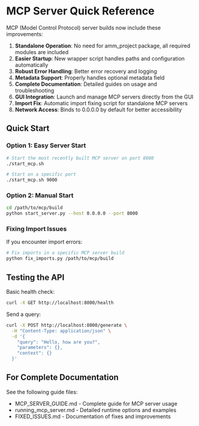 # MCP Server Quick Reference

MCP (Model Control Protocol) server builds now include these improvements:

1. **Standalone Operation**: No need for amm_project package, all required modules are included
2. **Easier Startup**: New wrapper script handles paths and configuration automatically
3. **Robust Error Handling**: Better error recovery and logging
4. **Metadata Support**: Properly handles optional metadata field
5. **Complete Documentation**: Detailed guides on usage and troubleshooting
6. **GUI Integration**: Launch and manage MCP servers directly from the GUI
7. **Import Fix**: Automatic import fixing script for standalone MCP servers
8. **Network Access**: Binds to 0.0.0.0 by default for better accessibility

## Quick Start

### Option 1: Easy Server Start

```bash
# Start the most recently built MCP server on port 8000
./start_mcp.sh

# Start on a specific port
./start_mcp.sh 9000
```

### Option 2: Manual Start

```bash
cd /path/to/mcp/build
python start_server.py --host 0.0.0.0 --port 8000
```

### Fixing Import Issues

If you encounter import errors:

```bash
# Fix imports in a specific MCP server build
python fix_imports.py /path/to/mcp/build
```

## Testing the API

Basic health check:
```bash
curl -X GET http://localhost:8000/health
```

Send a query:
```bash
curl -X POST http://localhost:8000/generate \
  -H "Content-Type: application/json" \
  -d '{
    "query": "Hello, how are you?",
    "parameters": {},
    "context": {}
  }'
```

## For Complete Documentation

See the following guide files:
- MCP_SERVER_GUIDE.md - Complete guide for MCP server usage
- running_mcp_server.md - Detailed runtime options and examples
- FIXED_ISSUES.md - Documentation of fixes and improvements
